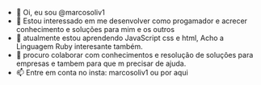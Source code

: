 - 👋 Oi, eu sou @marcosoliv1
- 👀 Estou interessado em me  desenvolver como progamador  e acrecer conhecimento e soluções para mim e os outros
- 🌱 atualmente estou aprendendo JavaScript  css e html, Acho a Linguagem Ruby interesante também.
- 💞️ procuro colaborar com conhecimentos e resolução de soluçôes para empresas e tambem para que m precisar de ajuda.
- 📫  Entre em conta no insta: marcosoliv1 ou por aqui
<!---
marcosoliv1/marcosoliv1 is a ✨ special ✨ repository because its `README.md` (this file) appears on your GitHub profile.
You can click the Preview link to take a look at your changes.
--->
